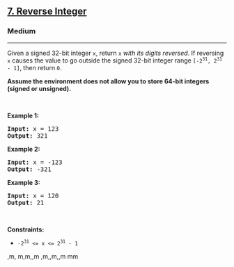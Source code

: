 <h2><a href="https://leetcode.com/problems/reverse-integer/">7. Reverse Integer</a></h2><h3>Medium</h3><hr><div><p>Given a signed 32-bit integer <code>x</code>, return <code>x</code><em> with its digits reversed</em>. If reversing <code>x</code> causes the value to go outside the signed 32-bit integer range <code>[-2<sup>31</sup>, 2<sup>31</sup> - 1]</code>, then return <code>0</code>.</p>

<p><strong>Assume the environment does not allow you to store 64-bit integers (signed or unsigned).</strong></p>

<p>&nbsp;</p>
<p><strong>Example 1:</strong></p>

<pre><strong>Input:</strong> x = 123
<strong>Output:</strong> 321
</pre>

<p><strong>Example 2:</strong></p>

<pre><strong>Input:</strong> x = -123
<strong>Output:</strong> -321
</pre>

<p><strong>Example 3:</strong></p>

<pre><strong>Input:</strong> x = 120
<strong>Output:</strong> 21
</pre>

<p>&nbsp;</p>
<p><strong>Constraints:</strong></p>

<ul>
	<li><code>-2<sup>31</sup> &lt;= x &lt;= 2<sup>31</sup> - 1</code></li>
</ul>
</div>

,m,
m,m,,m ,m,,m,,m
 mm 
